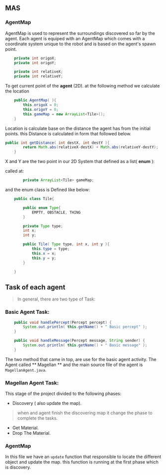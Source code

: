 ## MAS


### AgentMap

AgentMap is used to represent the surroundings discovered so far by the agent. Each agent is equiped with an AgentMap which comes with a coordinate system unique to the robot and is based on the agent's spawn point. 

```java
    private int origoX;
    private int origoY;

    private int relativeX;
    private int relativeY;
```

To get current point of the **agent** (2D). at the following method we calculate the location
```java
    public AgentMap( ){
        this.origoX = 0;
        this.origoY = 0;
        this.gameMap = new ArrayList<Tile>();
    }
```
Location is calculate base on the distance the agent has from the initial points.
this Distance is calculated in form that followed below.

```java
public int getDistance( int destX, int destY ){
        return Math.abs(relativeX-destX) + Math.abs(relativeY-destY);
    }
```

X and Y are the two point in our 2D System that defined as a list( **enum** ):

called at:
```java
        private ArrayList<Tile> gameMap;
```

and the enum class is Defined like below:
```java
    public class Tile{

        public enum Type{
            EMPTY, OBSTACLE, THING
        }

        private Type type;
        int x;
        int y;

        public Tile( Type type, int x, int y ){
            this.type = type;
            this.x = x;
            this.y = y;
        }

    }
```

## Task of each agent
> In general, there are two type of Task: 

### Basic Agent Task:
```java
    public void handlePercept(Percept percept) {
        System.out.println( this.getName() + " Basic percept" );
    }

    public void handleMessage(Percept message, String sender) {
        System.out.println( this.getName() + " Basic message" );
    }
```

The two method that came in top, are use for the basic agent activity.
The Agent called ** Magellan ** and the main source file of the agent is ```MagellanAgent.java```.
### Magellan Agent Task:
This stage of the project divided to the following phases:
* Discovery ( also update the map).
> when and agent finish the discovering map it change the phase to complete the tasks.
* Get Material.
* Drop The Material.

### AgentMap
In this file we have an ```update``` function that responsible to locate the different object and update the map. this function is running at the first phase which is discovery.


